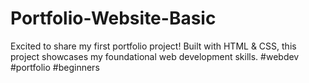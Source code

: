 # Portfolio-Website-Basic
Excited to share my first portfolio project! Built with HTML &amp; CSS, this project showcases my foundational web development skills. #webdev #portfolio #beginners
